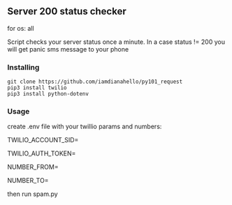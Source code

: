 ## Server 200 status checker
for os: all

Script checks your server status once a minute. In a case status != 200 you will get panic sms message to your phone


### Installing

```
git clone https://github.com/iamdianahello/py101_request
pip3 install twilio
pip3 install python-dotenv
```


### Usage
create .env file with your twillio params and numbers:

TWILIO_ACCOUNT_SID=

TWILIO_AUTH_TOKEN=

NUMBER_FROM=

NUMBER_TO=

then run spam.py
